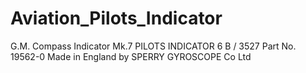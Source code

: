 # Aviation_Pilots_Indicator
G.M. Compass Indicator Mk.7 PILOTS INDICATOR 6 B / 3527 Part No. 19562-0 Made in England by SPERRY GYROSCOPE Co Ltd
